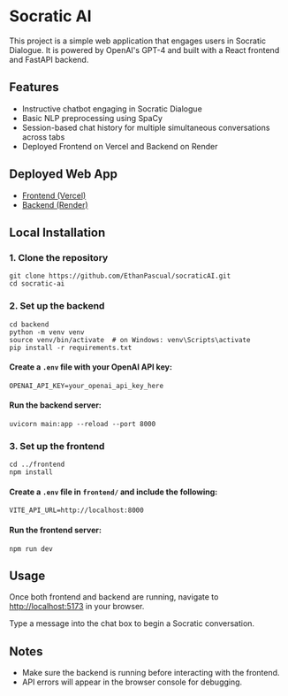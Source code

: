 <h1>Socratic AI</h1>

<p>This project is a simple web application that engages users in Socratic Dialogue. It is powered by OpenAI's GPT-4 and built with a React frontend and FastAPI backend.</p>

<h2>Features</h2>
<ul>
  <li>Instructive chatbot engaging in Socratic Dialogue</li>
  <li>Basic NLP preprocessing using SpaCy</li>
  <li>Session-based chat history for multiple simultaneous conversations across tabs</li>
  <li>Deployed Frontend on Vercel and Backend on Render</li>
</ul>

<h2>Deployed Web App</h2>
<ul>
  <li><a href="https://socratic-ai-self.vercel.app/" target="_blank">Frontend (Vercel)</a></li>
  <li><a href="https://socraticai.onrender.com" target="_blank">Backend (Render)</a></li>
</ul>

<h2>Local Installation</h2>

<h3>1. Clone the repository</h3>
<pre><code>git clone https://github.com/EthanPascual/socraticAI.git
cd socratic-ai
</code></pre>

<h3>2. Set up the backend</h3>
<pre><code>cd backend
python -m venv venv
source venv/bin/activate  # on Windows: venv\Scripts\activate
pip install -r requirements.txt
</code></pre>

<h4>Create a <code>.env</code> file with your OpenAI API key:</h4>
<pre><code>OPENAI_API_KEY=your_openai_api_key_here
</code></pre>

<h4>Run the backend server:</h4>
<pre><code>uvicorn main:app --reload --port 8000</code></pre>

<h3>3. Set up the frontend</h3>
<pre><code>cd ../frontend
npm install
</code></pre>

<h4>Create a <code>.env</code> file in <code>frontend/</code> and include the following:</h4>
<pre><code>VITE_API_URL=http://localhost:8000</code></pre>

<h4>Run the frontend server:</h4>
<pre><code>npm run dev</code></pre>

<h2>Usage</h2>
<p>Once both frontend and backend are running, navigate to <a href="http://localhost:5173" target="_blank">http://localhost:5173</a> in your browser.</p>
<p>Type a message into the chat box to begin a Socratic conversation.</p>

<h2>Notes</h2>
<ul>
  <li>Make sure the backend is running before interacting with the frontend.</li>
  <li>API errors will appear in the browser console for debugging.</li>
</ul>
